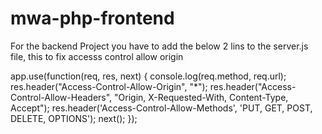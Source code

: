 # mwa-php-frontend

For the backend Project you have to add the below 2 lins to the server.js file, this to fix accesss control allow origin

app.use(function(req, res, next) {
    console.log(req.method, req.url);
    res.header("Access-Control-Allow-Origin", "*");
    res.header("Access-Control-Allow-Headers", "Origin, X-Requested-With, Content-Type, Accept");
    res.header('Access-Control-Allow-Methods', 'PUT, GET, POST, DELETE, OPTIONS');
    next();
    });